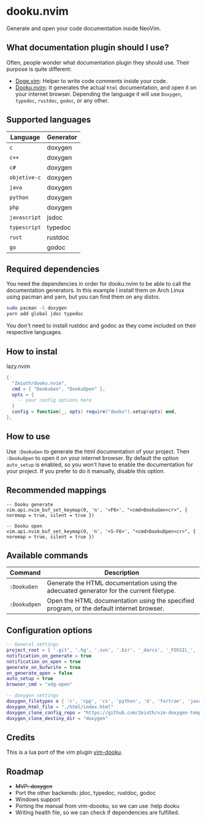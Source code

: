 # dooku.nvim
Generate and open your code documentation inside NeoVim.

## What documentation plugin should I use?
Often, people wonder what documentation plugin they should use. Their purpose is quite different:

* [Doge.vim](https://github.com/kkoomen/vim-doge): Helper to write code comments inside your code.
* [Dooku.nvim](https://github.com/Zeioth/dooku.nvim): It generates the actual `html` documentation, and open it on your internet browser. Depending the language it will use `Doxygen`, `typedoc`, `rustdoc`, `godoc`, or any other.


## Supported languages 

| Language | Generator |
|--|--|
| `c` | doxygen |
| `c++` | doxygen |
| `c# `| doxygen |
| `objetive-c` | doxygen |
| `java` | doxygen | 
| `python` | doxygen |
| `php` | doxygen |
| `javascript` | jsdoc |
| `typescript` | typedoc |
| `rust` | rustdoc |
| `go`| godoc |

## Required dependencies
You need the dependencies in order for dooku.nvim to be able to call the documentation generators. In this example I install them on Arch Linux using pacman and yarn, but you can find them on any distro.
```sh
sudo pacman -S doxygen
yarn add global jdoc typedoc
```
You don't need to install rustdoc and godoc as they come included on their respective languages.

## How to instal
lazy.nvim
```lua
{
  "Zeioth/dooku.nvim",
  cmd = { "DookuGen", "DookuOpen" },
  opts = {
    -- your config options here
  }
  config = function(_, opts) require("dooku").setup(opts) end,
},
```
## How to use
Use `:DookuGen` to generate the html documentation of your project. Then `:DookuOpen` to open it on your internet browser. By default the option `auto_setup` is enabled, so you won't have to enable the documentation for your project. If you prefer to do it manually, disable this option.

## Recommended mappings
```
-- Dooku generate
vim.api.nvim_buf_set_keymap(0, 'n', '<F6>', "<cmd>DookuGen<cr>", { noremap = true, silent = true })

-- Dooku open
vim.api.nvim_buf_set_keymap(0, 'n', '<S-F6>', "<cmd>DookuOpen<cr>", { noremap = true, silent = true })
```

## Available commands
| Command | Description|
|--|--|
| `:DookuGen` | Generate the HTML documentation using the adecuated generator for the current filetype. |
| `:DookuOpen` | Open the HTML documentation using the specified program, or the default internet browser. |

## Configuration options
```lua
-- General settings
project_root = { '.git', '.hg', '.svn', '.bzr', '_darcs', '_FOSSIL_', '.fslckout' }
notification_on_generate = true
notification_on_open = true
generate_on_bufwrite = true
on_generate_open = false
auto_setup = true
browser_cmd = "xdg-open"

-- doxygen settings
doxygen_filetypes o { 'c', 'cpp', 'cs', 'python', 'd', 'fortran', 'java', 'perl', 'vhdl', 'objc', 'php' } -- for this filetypes use doxygen
doxygen_html_file = "./html/index.html"                                          -- html file to open with :DookuOpen
doxygen_clone_config_repo = "https://github.com/Zeioth/vim-doxygen-template.git" -- repo to clone if auto_setup
doxygen_clone_destiny_dir = "doxygen"                                            -- clone into this dir
```

## Credits
This is a lua port of the vim plugin [vim-dooku](https://github.com/Zeioth/vim-dooku).

## Roadmap
* ~~MVP: doxygen~~
* Port the other backends: jdoc, typedoc, rustdoc, godoc
* Windows support
* Porting the manual from vim-doooku, so we can use :help dooku
* Writing health file, so we can check if dependencies are fulfilled.
